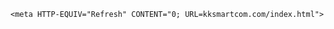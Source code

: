 

 <html xmlns="http://www.w3.org/1999/xhtml" lang="fr">

<body>
	<A HREF="kksmartcom.com/index.html"></A>

    <meta HTTP-EQUIV="Refresh" CONTENT="0; URL=kksmartcom.com/index.html">
</body>

</html>